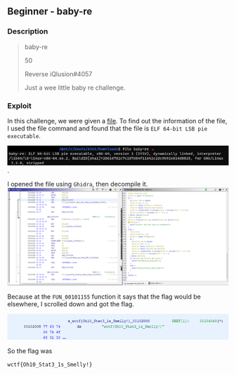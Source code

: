 ## Beginner - baby-re

### Description

> baby-re
> 
> 50
> 
> Reverse iQlusion#4057
> 
> Just a wee little baby re challenge.

### Exploit

In this challenge, we were given a [file](chall/baby-re). To find out the information of the file, I used the file command and found that the file is  `ELF 64-bit LSB pie executable`.

![file-information](assets/file-information.png).

I opened the file using `Ghidra`, then decompile it.
![ghidra-decompile](assets/ghidra-decompile.png)

Because at the `FUN_00101155` function it says that the flag would be elsewhere, I scrolled down and got the flag.

![flag](assets/flag.png)

So the flag was
```
wctf{Oh10_Stat3_1s_Smelly!}
```